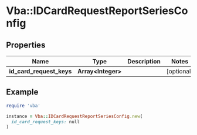 # Vba::IDCardRequestReportSeriesConfig

## Properties

| Name | Type | Description | Notes |
| ---- | ---- | ----------- | ----- |
| **id_card_request_keys** | **Array&lt;Integer&gt;** |  | [optional] |

## Example

```ruby
require 'vba'

instance = Vba::IDCardRequestReportSeriesConfig.new(
  id_card_request_keys: null
)
```

